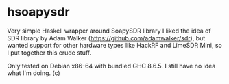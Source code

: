 # hsoapysdr
Very simple Haskell wrapper around SoapySDR library
I liked the idea of SDR library by Adam Walker (https://github.com/adamwalker/sdr), but wanted support for other hardware types like HackRF and LimeSDR Mini, so I put together this crude stuff.

Only tested on Debian x86-64 with bundled GHC 8.6.5.
I still have no idea what I'm doing. (c)
